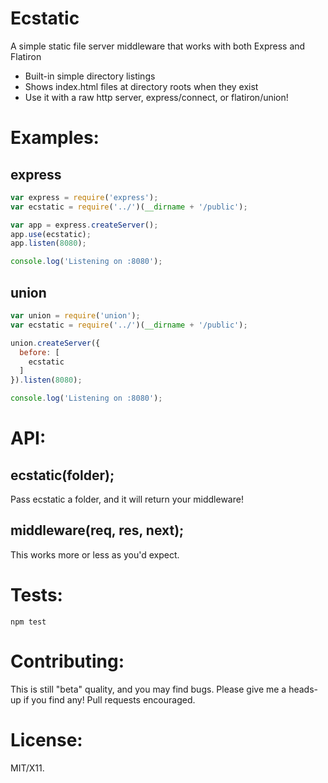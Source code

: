 # Ecstatic

A simple static file server middleware that works with both Express and Flatiron

* Built-in simple directory listings
* Shows index.html files at directory roots when they exist
* Use it with a raw http server, express/connect, or flatiron/union!

# Examples:

## express

``` js
var express = require('express');
var ecstatic = require('../')(__dirname + '/public');

var app = express.createServer();
app.use(ecstatic);
app.listen(8080);

console.log('Listening on :8080');
```

## union

``` js
var union = require('union');
var ecstatic = require('../')(__dirname + '/public');

union.createServer({
  before: [
    ecstatic
  ]
}).listen(8080);

console.log('Listening on :8080');
```

# API:

## ecstatic(folder);

Pass ecstatic a folder, and it will return your middleware!

## middleware(req, res, next);

This works more or less as you'd expect.

# Tests:

    npm test

# Contributing:

This is still "beta" quality, and you may find bugs. Please give me a heads-up if you find any! Pull requests encouraged.

# License:

MIT/X11.
